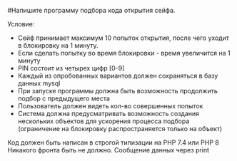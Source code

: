 #Напишите программу подбора кода открытия сейфа.

Условие:

- Сейф принимает максимум 10 попыток открытия, после чего уходит в блокировку на 1 минуту.
- Если сделать попытку во время блокировки - время увеличится на 1 минуту
- PIN состоит из четырех цифр [0-9]
- Каждый из опробованных вариантов должен сохраняться в базу данных mysql
- При запуске программы должна быть возможность продолжить подбор с предыдущего места
- Пользователь должен видеть кол-во совершенных попыток
- Система должна предусматривать возможность создания нескольких объектов для ускорения процесса подбора (ограничение на блокировку распространяется только на объект)
 
Код должен быть написан в строгой типизации на PHP 7.4 или PHP 8
Никакого фронта быть не должно. 
Сообщение данных через print
